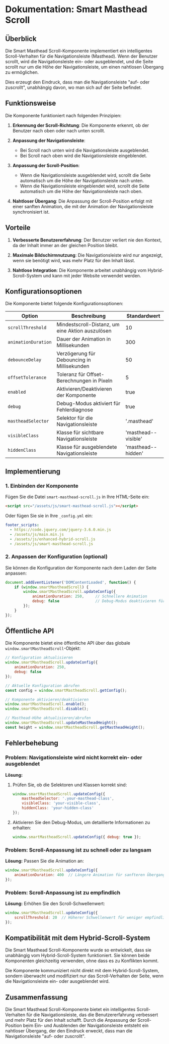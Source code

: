 # Dokumentation: Smart Masthead Scroll

## Überblick

Die Smart Masthead Scroll-Komponente implementiert ein intelligentes Scroll-Verhalten für die Navigationsleiste (Masthead). Wenn der Benutzer scrollt, wird die Navigationsleiste ein- oder ausgeblendet, und die Seite scrollt nur um die Höhe der Navigationsleiste, um einen nahtlosen Übergang zu ermöglichen.

Dies erzeugt den Eindruck, dass man die Navigationsleiste "auf- oder zuscrollt", unabhängig davon, wo man sich auf der Seite befindet.

## Funktionsweise

Die Komponente funktioniert nach folgenden Prinzipien:

1. **Erkennung der Scroll-Richtung**: Die Komponente erkennt, ob der Benutzer nach oben oder nach unten scrollt.

2. **Anpassung der Navigationsleiste**: 
   - Bei Scroll nach unten wird die Navigationsleiste ausgeblendet.
   - Bei Scroll nach oben wird die Navigationsleiste eingeblendet.

3. **Anpassung der Scroll-Position**:
   - Wenn die Navigationsleiste ausgeblendet wird, scrollt die Seite automatisch um die Höhe der Navigationsleiste nach unten.
   - Wenn die Navigationsleiste eingeblendet wird, scrollt die Seite automatisch um die Höhe der Navigationsleiste nach oben.

4. **Nahtloser Übergang**: Die Anpassung der Scroll-Position erfolgt mit einer sanften Animation, die mit der Animation der Navigationsleiste synchronisiert ist.

## Vorteile

1. **Verbesserte Benutzererfahrung**: Der Benutzer verliert nie den Kontext, da der Inhalt immer an der gleichen Position bleibt.

2. **Maximale Bildschirmnutzung**: Die Navigationsleiste wird nur angezeigt, wenn sie benötigt wird, was mehr Platz für den Inhalt lässt.

3. **Nahtlose Integration**: Die Komponente arbeitet unabhängig vom Hybrid-Scroll-System und kann mit jeder Website verwendet werden.

## Konfigurationsoptionen

Die Komponente bietet folgende Konfigurationsoptionen:

| Option | Beschreibung | Standardwert |
|--------|-------------|--------------|
| `scrollThreshold` | Mindestscroll-Distanz, um eine Aktion auszulösen | 10 |
| `animationDuration` | Dauer der Animation in Millisekunden | 300 |
| `debounceDelay` | Verzögerung für Debouncing in Millisekunden | 50 |
| `offsetTolerance` | Toleranz für Offset-Berechnungen in Pixeln | 5 |
| `enabled` | Aktivieren/Deaktivieren der Komponente | true |
| `debug` | Debug-Modus aktiviert für Fehlerdiagnose | true |
| `mastheadSelector` | Selektor für die Navigationsleiste | '.masthead' |
| `visibleClass` | Klasse für sichtbare Navigationsleiste | 'masthead--visible' |
| `hiddenClass` | Klasse für ausgeblendete Navigationsleiste | 'masthead--hidden' |

## Implementierung

### 1. Einbinden der Komponente

Fügen Sie die Datei `smart-masthead-scroll.js` in Ihre HTML-Seite ein:

```html
<script src="/assets/js/smart-masthead-scroll.js"></script>
```

Oder fügen Sie sie in Ihre `_config.yml` ein:

```yaml
footer_scripts:
  - https://code.jquery.com/jquery-3.6.0.min.js
  - /assets/js/main.min.js
  - /assets/js/enhanced-hybrid-scroll.js
  - /assets/js/smart-masthead-scroll.js
```

### 2. Anpassen der Konfiguration (optional)

Sie können die Konfiguration der Komponente nach dem Laden der Seite anpassen:

```javascript
document.addEventListener('DOMContentLoaded', function() {
    if (window.smartMastheadScroll) {
        window.smartMastheadScroll.updateConfig({
            animationDuration: 250,     // Schnellere Animation
            debug: false                // Debug-Modus deaktivieren für Produktionsumgebung
        });
    }
});
```

## Öffentliche API

Die Komponente bietet eine öffentliche API über das globale `window.smartMastheadScroll`-Objekt:

```javascript
// Konfiguration aktualisieren
window.smartMastheadScroll.updateConfig({
    animationDuration: 250,
    debug: false
});

// Aktuelle Konfiguration abrufen
const config = window.smartMastheadScroll.getConfig();

// Komponente aktivieren/deaktivieren
window.smartMastheadScroll.enable();
window.smartMastheadScroll.disable();

// Masthead-Höhe aktualisieren/abrufen
window.smartMastheadScroll.updateMastheadHeight();
const height = window.smartMastheadScroll.getMastheadHeight();
```

## Fehlerbehebung

### Problem: Navigationsleiste wird nicht korrekt ein- oder ausgeblendet

**Lösung:**
1. Prüfen Sie, ob die Selektoren und Klassen korrekt sind:
   ```javascript
   window.smartMastheadScroll.updateConfig({
       mastheadSelector: '.your-masthead-class',
       visibleClass: 'your-visible-class',
       hiddenClass: 'your-hidden-class'
   });
   ```

2. Aktivieren Sie den Debug-Modus, um detaillierte Informationen zu erhalten:
   ```javascript
   window.smartMastheadScroll.updateConfig({ debug: true });
   ```

### Problem: Scroll-Anpassung ist zu schnell oder zu langsam

**Lösung:**
Passen Sie die Animation an:
```javascript
window.smartMastheadScroll.updateConfig({
    animationDuration: 400  // Längere Animation für sanfteren Übergang
});
```

### Problem: Scroll-Anpassung ist zu empfindlich

**Lösung:**
Erhöhen Sie den Scroll-Schwellenwert:
```javascript
window.smartMastheadScroll.updateConfig({
    scrollThreshold: 20  // Höherer Schwellenwert für weniger empfindliches Verhalten
});
```

## Kompatibilität mit dem Hybrid-Scroll-System

Die Smart Masthead Scroll-Komponente wurde so entwickelt, dass sie unabhängig vom Hybrid-Scroll-System funktioniert. Sie können beide Komponenten gleichzeitig verwenden, ohne dass es zu Konflikten kommt.

Die Komponente kommuniziert nicht direkt mit dem Hybrid-Scroll-System, sondern überwacht und modifiziert nur das Scroll-Verhalten der Seite, wenn die Navigationsleiste ein- oder ausgeblendet wird.

## Zusammenfassung

Die Smart Masthead Scroll-Komponente bietet ein intelligentes Scroll-Verhalten für die Navigationsleiste, das die Benutzererfahrung verbessert und mehr Platz für den Inhalt schafft. Durch die Anpassung der Scroll-Position beim Ein- und Ausblenden der Navigationsleiste entsteht ein nahtloser Übergang, der den Eindruck erweckt, dass man die Navigationsleiste "auf- oder zuscrollt". 